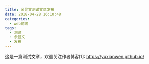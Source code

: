 ```yaml
---
title: 余显文测试文章发布
date: 2018-04-28 16:10:48
categories:
  - web前端
tags:
  - 测试
  - 余显文
  - 发布
---
```


这是一篇测试文章，欢迎关注作者博客[1]: https://yuxianwen.github.io/
